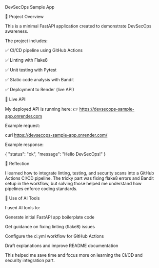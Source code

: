DevSecOps Sample App




📄 Project Overview

This is a minimal FastAPI application created to demonstrate DevSecOps awareness.

The project includes:

✅ CI/CD pipeline using GitHub Actions

✅ Linting with Flake8

✅ Unit testing with Pytest

✅ Static code analysis with Bandit

✅ Deployment to Render (live API)

🚀 Live API

My deployed API is running here:
👉 https://devsecops-sample-app.onrender.com

Example request:

curl https://devsecops-sample-app.onrender.com/


Example response:

{
  "status": "ok",
  "message": "Hello DevSecOps!"
}

🔎 Reflection

I learned how to integrate linting, testing, and security scans into a GitHub Actions CI/CD pipeline. The tricky part was fixing flake8 errors and Bandit setup in the workflow, but solving those helped me understand how pipelines enforce coding standards.

🤖 Use of AI Tools

I used AI tools to:

Generate initial FastAPI app boilerplate code

Get guidance on fixing linting (flake8) issues

Configure the ci.yml workflow for GitHub Actions

Draft explanations and improve README documentation

This helped me save time and focus more on learning the CI/CD and security integration part.
